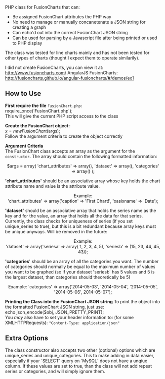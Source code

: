 PHP class for FusionCharts that can:
<ul>
  <li> Be assigned FusionChart attributes the PHP way</li>
  <li> No need to manage or manually concanetenate a JSON string for creating a graph</li>
  <li> Can echo'd out into the correct FusionChart JSON string</li>
  <li> Can be used for parsing by a Javascript file after being printed or used to PHP display</li>
</ul>

The class was tested for line charts mainly and has not been tested for other types of charts (thought I expect them to operate similarily).

I did not create FusionCharts, you can view it at: http://www.fusioncharts.com/
AngularJS FusionCharts: http://fusioncharts.github.io/angular-fusioncharts/#/demos/ex1

<h2>How to Use</h2>

<strong>First require the file</strong> `FusionChart.php`: <br/>
require_once('FusionChart.php');<br/>
This will give the current PHP script access to the class

<strong>Create the FusionChart object:</strong>
<br/>
$x = new FusionChart($args);
<br/>Follow the argument criteria to create the object correctly

<strong>Argument Criteria</strong>
<br/>
The FusionChart class accepts an array as the argument for the `constructor`. The array should contain the following formatted information:
<p align="center">
$args = array(
  'chart_attributes' => array(),
  'dataset' => array(),
  'categories' => array()
);
</p>
<strong>'chart_attributes'</strong> should be an associative array whose key holds the chart attribute name and value is the attribute value. 
<p align="center">
Example: <br/>
  'chart_attributes' => array('caption' => 'First Chart!', 'xasixname' => 'Date');
  </p>

<strong>'dataset'</strong> should be an associative array that holds the series name as the key and for the value, an array that holds all the data for that series. Currently, the class checks for uniqueness of series (if you set unique_series to true), but this is a bit redundant because array keys must be unique anyways. Will be removed in the future:<p align="center">
Example:<br/>
   'dataset' => array('seriesa' => array( 1, 2, 3, 4, 5), 'seriesb' => (15, 23, 44, 45, 43));</p>

<strong>'categories'</strong> should be an array of all the categories you want. The number of categories should normally be equal to the maximum number of values you want to be graphed (so if your dataset 'seriesb' has 5 values and 5 is the largest dataset, than categories should theoretically be 5)
<p align="center">
Example:
  'categories' => array('2014-05-03', '2014-05-04', '2014-05-05', '2014-05-06', 2014-05-07');
  </p>
  
<strong>Printing the Class into the FusionChart JSON string</strong>
To print the object into the formatted FusionChart JSON string, just use: <br/>
echo json_encode($obj, JSON_PRETTY_PRINT);
<br/>
You *may* also have to set your header information to: (for some XMLHTTPRequests):
`"Content-Type: application/json"`

<h2>Extra Options</h2>
The class constructor also accepts two other (optional) options which are unique_series and unique_categories. This to make adding in data easier, especially if your `SELECT` query on `MySQL` does not have a unqiue column. If these values are set to true, than the class will not add repeat series or categories, and will simply ignore them. 




